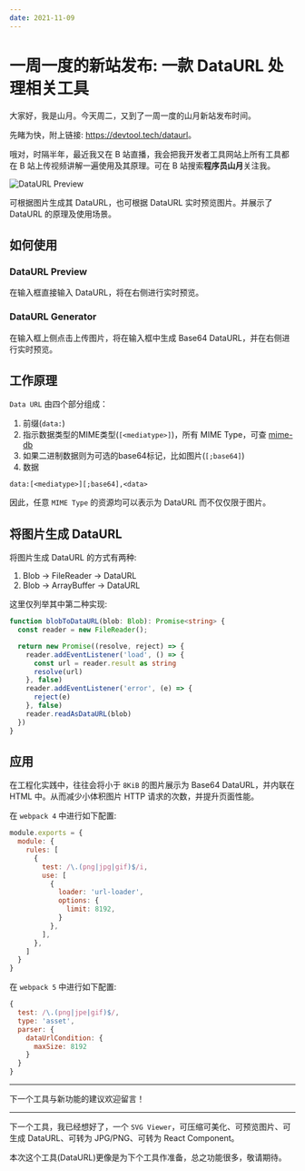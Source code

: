 ```yaml
---
date: 2021-11-09
---
```


# 一周一度的新站发布: 一款 DataURL 处理相关工具

大家好，我是山月。今天周二，又到了一周一度的山月新站发布时间。

先睹为快，附上链接: <https://devtool.tech/dataurl>。

哦对，时隔半年，最近我又在 B 站直播，我会把我开发者工具网站上所有工具都在 B 站上传视频讲解一遍使用及其原理。可在 B 站搜索**程序员山月**关注我。

![DataURL Preview](https://p3-juejin.byteimg.com/tos-cn-i-k3u1fbpfcp/d4e005dae12c407283245fdea1477556~tplv-k3u1fbpfcp-zoom-1.image)

可根据图片生成其 DataURL，也可根据 DataURL 实时预览图片。并展示了 DataURL 的原理及使用场景。

## 如何使用

### DataURL Preview

在输入框直接输入 DataURL，将在右侧进行实时预览。

### DataURL Generator

在输入框上侧点击上传图片，将在输入框中生成 Base64 DataURL，并在右侧进行实时预览。

## 工作原理

`Data URL` 由四个部分组成：

1. 前缀(`data:`)
2. 指示数据类型的MIME类型(`[<mediatype>]`)，所有 MIME Type，可查 [mime-db](https://github.com/jshttp/mime-db)
3. 如果二进制数据则为可选的base64标记，比如图片(`[;base64]`)
4. 数据

```
data:[<mediatype>][;base64],<data>
```

因此，任意 `MIME Type` 的资源均可以表示为 DataURL 而不仅仅限于图片。

## 将图片生成 DataURL

将图片生成 DataURL 的方式有两种:

1. Blob -> FileReader  -> DataURL
1. Blob -> ArrayBuffer -> DataURL

这里仅列举其中第二种实现:

``` ts
function blobToDataURL(blob: Blob): Promise<string> {
  const reader = new FileReader();

  return new Promise((resolve, reject) => {
    reader.addEventListener('load', () => {
      const url = reader.result as string
      resolve(url)
    }, false)
    reader.addEventListener('error', (e) => {
      reject(e)
    }, false)
    reader.readAsDataURL(blob)
  })
}
```

## 应用

在工程化实践中，往往会将小于 `8KiB` 的图片展示为 Base64 DataURL，并内联在 HTML 中。从而减少小体积图片 HTTP 请求的次数，并提升页面性能。

在 `webpack 4` 中进行如下配置:

``` js
module.exports = {
  module: {
    rules: [
      {
        test: /\.(png|jpg|gif)$/i,
        use: [
          {
            loader: 'url-loader',
            options: {
              limit: 8192,
            }
          },
        ],
      },
    ]
  }
}
```

在 `webpack 5` 中进行如下配置:

``` js
{
  test: /\.(png|jpe|gif)$/,
  type: 'asset',
  parser: {
    dataUrlCondition: {
      maxSize: 8192
    }
  }
}
```

---

下一个工具与新功能的建议欢迎留言！

---

下一个工具，我已经想好了，一个 `SVG Viewer`，可压缩可美化、可预览图片、可生成 DataURL、可转为 JPG/PNG、可转为 React Component。

本次这个工具(DataURL)更像是为下个工具作准备，总之功能很多，敬请期待。
